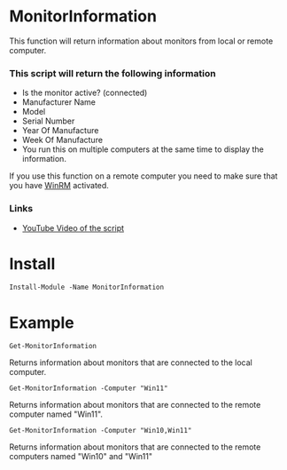 # MonitorInformation
This function will return information about monitors from local or remote computer.   
### This script will return the following information
- Is the monitor active? (connected)
- Manufacturer Name
- Model
- Serial Number
- Year Of Manufacture
- Week Of Manufacture
- You run this on multiple computers at the same time to display the information.

If you use this function on a remote computer you need to make sure that you have [WinRM](https://github.com/rstolpe/Guides/blob/main/Windows/WinRM_GPO.md) activated.

### Links
- [YouTube Video of the script](https://youtu.be/XMbKucfpr38)

# Install
```
Install-Module -Name MonitorInformation
```

# Example
```
Get-MonitorInformation
```
Returns information about monitors that are connected to the local computer.  

```
Get-MonitorInformation -Computer "Win11"
```
Returns information about monitors that are connected to the remote computer named "Win11".  

```
Get-MonitorInformation -Computer "Win10,Win11"
```
Returns information about monitors that are connected to the remote computers named "Win10" and "Win11"